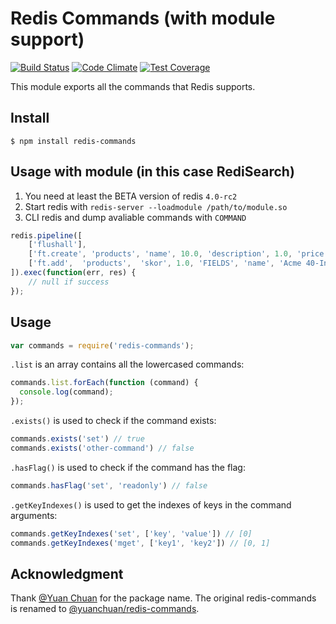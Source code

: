 # Redis Commands (with module support)

[![Build Status](https://travis-ci.org/NodeRedis/redis-commands.png?branch=master)](https://travis-ci.org/NodeRedis/redis-commands)
[![Code Climate](https://codeclimate.com/github/NodeRedis/redis-commands/badges/gpa.svg)](https://codeclimate.com/github/NodeRedis/redis-commands)
[![Test Coverage](https://codeclimate.com/github/NodeRedis/redis-commands/badges/coverage.svg)](https://codeclimate.com/github/NodeRedis/redis-commands/coverage)

This module exports all the commands that Redis supports.

## Install

```shell
$ npm install redis-commands
```

## Usage with module (in this case RediSearch)

1. You need at least the BETA version of redis `4.0-rc2`
2. Start redis with `redis-server --loadmodule /path/to/module.so`
3. CLI redis and dump avaliable commands with `COMMAND`

```javascript
redis.pipeline([
    ['flushall'],
    ['ft.create', 'products', 'name', 10.0, 'description', 1.0, 'price', 'NUMERIC'],
    ['ft.add',  'products',  'skor', 1.0, 'FIELDS', 'name', 'Acme 40-Inch 1080p LED TV', 'description',  'Enjoy enhanced color and clarity with stunning Full HD 1080p', 'price', 277.99],
]).exec(function(err, res) { 
    // null if success
});
```

## Usage

```javascript
var commands = require('redis-commands');
```

`.list` is an array contains all the lowercased commands:

```javascript
commands.list.forEach(function (command) {
  console.log(command);
});
```

`.exists()` is used to check if the command exists:

```javascript
commands.exists('set') // true
commands.exists('other-command') // false
```

`.hasFlag()` is used to check if the command has the flag:

```javascript
commands.hasFlag('set', 'readonly') // false
```

`.getKeyIndexes()` is used to get the indexes of keys in the command arguments:

```javascript
commands.getKeyIndexes('set', ['key', 'value']) // [0]
commands.getKeyIndexes('mget', ['key1', 'key2']) // [0, 1]
```

## Acknowledgment

Thank [@Yuan Chuan](https://github.com/yuanchuan) for the package name. The original redis-commands is renamed to [@yuanchuan/redis-commands](https://www.npmjs.com/package/@yuanchuan/redis-commands).
